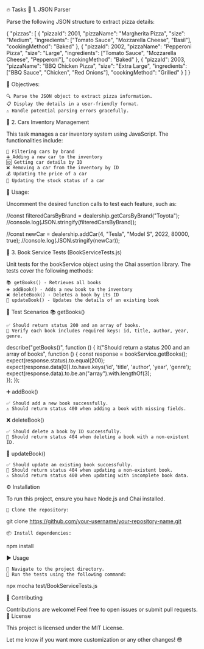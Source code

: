 🔥 Tasks
🍕 1. JSON Parser

Parse the following JSON structure to extract pizza details:

{
  "pizzas": [
    {
      "pizzaId": 2001,
      "pizzaName": "Margherita Pizza",
      "size": "Medium",
      "ingredients": ["Tomato Sauce", "Mozzarella Cheese", "Basil"],
      "cookingMethod": "Baked"
    },
    {
      "pizzaId": 2002,
      "pizzaName": "Pepperoni Pizza",
      "size": "Large",
      "ingredients": ["Tomato Sauce", "Mozzarella Cheese", "Pepperoni"],
      "cookingMethod": "Baked"
    },
    {
      "pizzaId": 2003,
      "pizzaName": "BBQ Chicken Pizza",
      "size": "Extra Large",
      "ingredients": ["BBQ Sauce", "Chicken", "Red Onions"],
      "cookingMethod": "Grilled"
    }
  ]
}

🎯 Objectives:

    🔍 Parse the JSON object to extract pizza information.
    📋 Display the details in a user-friendly format.
    ⚠️ Handle potential parsing errors gracefully.

🚗 2. Cars Inventory Management

This task manages a car inventory system using JavaScript. The functionalities include:

    🔎 Filtering cars by brand
    ➕ Adding a new car to the inventory
    🆔 Getting car details by ID
    ❌ Removing a car from the inventory by ID
    💰 Updating the price of a car
    🔄 Updating the stock status of a car

🧪 Usage:

Uncomment the desired function calls to test each feature, such as:

//const filteredCarsByBrand = dealership.getCarsByBrand("Toyota");
//console.log(JSON.stringify(filteredCarsByBrand));

//const newCar = dealership.addCar(4, "Tesla", "Model S", 2022, 80000, true);
//console.log(JSON.stringify(newCar));

📘 3. Book Service Tests (BookServiceTests.js)

Unit tests for the bookService object using the Chai assertion library. The tests cover the following methods:

    📚 getBooks() - Retrieves all books
    ➕ addBook() - Adds a new book to the inventory
    ❌ deleteBook() - Deletes a book by its ID
    🔄 updateBook() - Updates the details of an existing book

🔎 Test Scenarios
📚 getBooks()

    ✅ Should return status 200 and an array of books.
    🔑 Verify each book includes required keys: id, title, author, year, genre.

describe("getBooks()", function () {
    it("Should return a status 200 and an array of books", function () {
        const response = bookService.getBooks();
        expect(response.status).to.equal(200);
        expect(response.data[0]).to.have.keys('id', 'title', 'author', 'year', 'genre');
        expect(response.data).to.be.an("array").with.lengthOf(3);            
    });
});

➕ addBook()

    ✅ Should add a new book successfully.
    ⚠️ Should return status 400 when adding a book with missing fields.

❌ deleteBook()

    ✅ Should delete a book by ID successfully.
    🔎 Should return status 404 when deleting a book with a non-existent ID.

🔄 updateBook()

    ✅ Should update an existing book successfully.
    🔎 Should return status 404 when updating a non-existent book.
    ⚠️ Should return status 400 when updating with incomplete book data.

⚙️ Installation

To run this project, ensure you have Node.js and Chai installed.

    🔽 Clone the repository:

git clone https://github.com/your-username/your-repository-name.git

    📦 Install dependencies:

npm install

▶️ Usage

    📂 Navigate to the project directory.
    🧪 Run the tests using the following command:

npx mocha test/BookServiceTests.js

🤝 Contributing

Contributions are welcome! Feel free to open issues or submit pull requests.
📜 License

This project is licensed under the MIT License.

Let me know if you want more customization or any other changes! 😎

